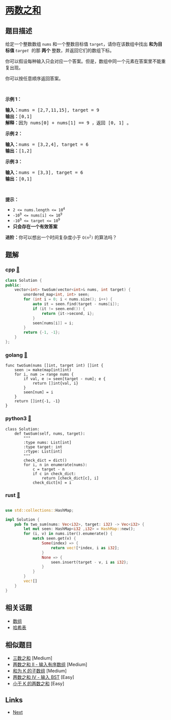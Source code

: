 
# [两数之和](https://leetcode-cn.com/problems/two-sum)

## 题目描述

<p>给定一个整数数组 <code>nums</code>&nbsp;和一个整数目标值 <code>target</code>，请你在该数组中找出 <strong>和为目标值 </strong><em><code>target</code></em>&nbsp; 的那&nbsp;<strong>两个</strong>&nbsp;整数，并返回它们的数组下标。</p>

<p>你可以假设每种输入只会对应一个答案。但是，数组中同一个元素在答案里不能重复出现。</p>

<p>你可以按任意顺序返回答案。</p>

<p>&nbsp;</p>

<p><strong>示例 1：</strong></p>

<pre>
<strong>输入：</strong>nums = [2,7,11,15], target = 9
<strong>输出：</strong>[0,1]
<strong>解释：</strong>因为 nums[0] + nums[1] == 9 ，返回 [0, 1] 。
</pre>

<p><strong>示例 2：</strong></p>

<pre>
<strong>输入：</strong>nums = [3,2,4], target = 6
<strong>输出：</strong>[1,2]
</pre>

<p><strong>示例 3：</strong></p>

<pre>
<strong>输入：</strong>nums = [3,3], target = 6
<strong>输出：</strong>[0,1]
</pre>

<p>&nbsp;</p>

<p><strong>提示：</strong></p>

<ul>
	<li><code>2 &lt;= nums.length &lt;= 10<sup>4</sup></code></li>
	<li><code>-10<sup>9</sup> &lt;= nums[i] &lt;= 10<sup>9</sup></code></li>
	<li><code>-10<sup>9</sup> &lt;= target &lt;= 10<sup>9</sup></code></li>
	<li><strong>只会存在一个有效答案</strong></li>
</ul>

<p><strong>进阶：</strong>你可以想出一个时间复杂度小于 <code>O(n<sup>2</sup>)</code> 的算法吗？</p>


## 题解

### cpp [🔗](two-sum.cpp) 
```cpp
class Solution {
public:
    vector<int> twoSum(vector<int>& nums, int target) {
        unordered_map<int, int> seen;
        for (int i = 0; i < nums.size(); i++) {
            auto it = seen.find(target - nums[i]);
            if (it != seen.end()) {
                return {it->second, i};
            }
            seen[nums[i]] = i;
        }
        return {-1, -1};
    }
};
```
### golang [🔗](two-sum.go) 
```golang
func twoSum(nums []int, target int) []int {
    seen := make(map[int]int)
    for i, num := range nums {
        if val, e := seen[target - num]; e {
            return []int{val, i}
        }
        seen[num] = i
    }
    return []int{-1, -1}
}
```
### python3 [🔗](two-sum.py) 
```python3
class Solution:
    def twoSum(self, nums, target):
        """
        :type nums: List[int]
        :type target: int
        :rtype: List[int]
        """
        check_dict = dict()
        for i, n in enumerate(nums):
            c = target - n
            if c in check_dict:
                return [check_dict[c], i]
            check_dict[n] = i
```
### rust [🔗](two-sum.rs) 
```rust

use std::collections::HashMap;

impl Solution {
    pub fn two_sum(nums: Vec<i32>, target: i32) -> Vec<i32> {
        let mut seen: HashMap<i32 ,i32> = HashMap::new();
        for (i, v) in nums.iter().enumerate() {
            match seen.get(v) {
                Some(index) => {
                    return vec![*index, i as i32];
                }
                None => {
                    seen.insert(target - v, i as i32); 
                }
            }
        }
        vec![]
    }
}
```


## 相关话题

- [数组](https://leetcode-cn.com/tag/array) 
- [哈希表](https://leetcode-cn.com/tag/hash-table) 


## 相似题目

- [三数之和](../3sum/README.md)  [Medium] 
- [两数之和 II - 输入有序数组](../two-sum-ii-input-array-is-sorted/README.md)  [Medium] 
- [和为 K 的子数组](../subarray-sum-equals-k/README.md)  [Medium] 
- [两数之和 IV - 输入 BST](../two-sum-iv-input-is-a-bst/README.md)  [Easy] 
- [小于 K 的两数之和](../two-sum-less-than-k/README.md)  [Easy] 


## Links

- [Next](../add-two-numbers/README.md) 

